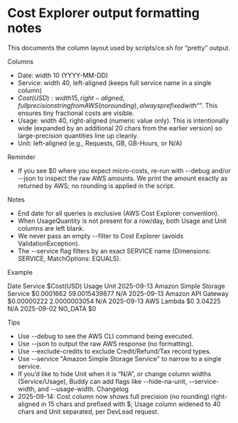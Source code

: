 # Cost Explorer output formatting notes

This documents the column layout used by scripts/ce.sh for “pretty” output.

Columns
- Date: width 10 (YYYY-MM-DD)
- Service: width 40, left-aligned (keeps full service name in a single column)
- $Cost(USD): width 15, right-aligned, full precision string from AWS (no rounding), always prefixed with “$”. This ensures tiny fractional costs are visible.
- Usage: width 40, right-aligned (numeric value only). This is intentionally wide (expanded by an additional 20 chars from the earlier version) so large-precision quantities line up cleanly.
- Unit: left-aligned (e.g., Requests, GB, GB-Hours, or N/A)

Reminder
- If you see $0 where you expect micro-costs, re-run with --debug and/or --json to inspect the raw AWS amounts. We print the amount exactly as returned by AWS; no rounding is applied in the script.

Notes
- End date for all queries is exclusive (AWS Cost Explorer convention).
- When UsageQuantity is not present for a row/day, both Usage and Unit columns are left blank.
- We never pass an empty --filter to Cost Explorer (avoids ValidationException).
- The --service flag filters by an exact SERVICE name (Dimensions: SERVICE, MatchOptions: EQUALS).

Example

Date        Service                                     $Cost(USD)                                      Usage  Unit
2025-09-13  Amazon Simple Storage Service               $0.0001662                          59.0015439877  N/A
2025-09-13  Amazon API Gateway                          $0.00000222                          2.0000003054  N/A
2025-09-13  AWS Lambda                                  $0                                              3.04225  N/A
2025-09-02  NO_DATA                                     $0

Tips
- Use --debug to see the AWS CLI command being executed.
- Use --json to output the raw AWS response (no formatting).
- Use --exclude-credits to exclude Credit/Refund/Tax record types.
- Use --service "Amazon Simple Storage Service" to narrow to a single service.
- If you’d like to hide Unit when it is “N/A”, or change column widths (Service/Usage), Buddy can add flags like --hide-na-unit, --service-width, and --usage-width.
Changelog
- 2025-09-14: Cost column now shows full precision (no rounding) right-aligned in 15 chars and prefixed with $; Usage column widened to 40 chars and Unit separated, per DevLead request.

